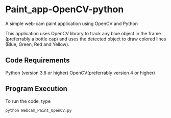 # Paint_app-OpenCV-python

A simple web-cam  paint application using OpenCV and Python

This application uses OpenCV library to track any blue object in the frame (preferrably a bottle cap) and uses the detected object to draw colored lines (Blue, Green, Red and Yellow).


## Code Requirements
 Python (version 3.6 or higher)
 OpenCV(preferrably version 4 or higher)

## Program Execution
To run the code, type
```
python Webcam_Paint_OpenCV.py
```
